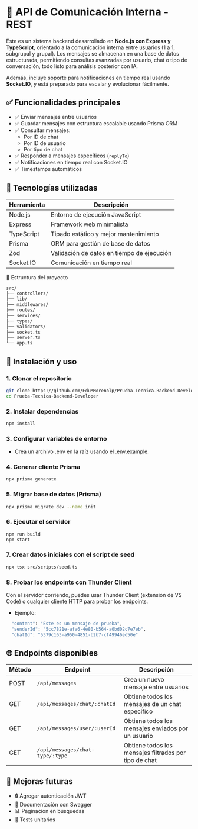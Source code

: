 # 🚀 API de Comunicación Interna - REST

Este es un sistema backend desarrollado en **Node.js con Express y TypeScript**, orientado a la comunicación interna entre usuarios (1 a 1, subgrupal y grupal). Los mensajes se almacenan en una base de datos estructurada, permitiendo consultas avanzadas por usuario, chat o tipo de conversación, todo listo para análisis posterior con IA.

Además, incluye soporte para notificaciones en tiempo real usando **Socket.IO**, y está preparado para escalar y evolucionar fácilmente.

## ✅ Funcionalidades principales

- ✅ Enviar mensajes entre usuarios
- ✅ Guardar mensajes con estructura escalable usando Prisma ORM
- ✅ Consultar mensajes:
  - Por ID de chat
  - Por ID de usuario
  - Por tipo de chat
- ✅ Responder a mensajes específicos (`replyTo`)
- ✅ Notificaciones en tiempo real con Socket.IO
- ✅ Timestamps automáticos

## 🧱 Tecnologías utilizadas

| Herramienta | Descripción                                |
| ----------- | ------------------------------------------ |
| Node.js     | Entorno de ejecución JavaScript            |
| Express     | Framework web minimalista                  |
| TypeScript  | Tipado estático y mejor mantenimiento      |
| Prisma      | ORM para gestión de base de datos          |
| Zod         | Validación de datos en tiempo de ejecución |
| Socket.IO   | Comunicación en tiempo real                |

🧱 Estructura del proyecto

```bash
src/
├── controllers/
├── lib/
├── middlewares/
├── routes/
├── services/
├── types/
├── validators/
├── socket.ts
├── server.ts
└── app.ts
```

## 🚀 Instalación y uso

### 1. Clonar el repositorio

```bash
git clone https://github.com/EduMMorenolp/Prueba-Tecnica-Backend-Developer.git
cd Prueba-Tecnica-Backend-Developer
```

### 2. Instalar dependencias

```bash
npm install
```

### 3. Configurar variables de entorno

- Crea un archivo .env en la raíz usando el .env.example.

### 4. Generar cliente Prisma

```bash
npx prisma generate
```

### 5. Migrar base de datos (Prisma)

```bash
npx prisma migrate dev --name init
```

### 6. Ejecutar el servidor

```bash
npm run build
npm start
```

### 7. Crear datos iniciales con el script de seed

```bash
npx tsx src/scripts/seed.ts
```

### 8. Probar los endpoints con Thunder Client

Con el servidor corriendo, puedes usar Thunder Client (extensión de VS Code) o cualquier cliente HTTP para probar los endpoints.

- Ejemplo:
```bash
  "content": "Este es un mensaje de prueba",
  "senderId": "5cc7821e-afa6-4e80-b564-a0bd02c7e7eb",
  "chatId": "5379c163-a950-4851-b2b7-cf49946ed50e"
```

## 🌐 Endpoints disponibles

| Método | Endpoint                        | Descripción                                           |
| ------ | ------------------------------- | ----------------------------------------------------- |
| POST   | `/api/messages`                 | Crea un nuevo mensaje entre usuarios                  |
| GET    | `/api/messages/chat/:chatId`    | Obtiene todos los mensajes de un chat específico      |
| GET    | `/api/messages/user/:userId`    | Obtiene todos los mensajes enviados por un usuario    |
| GET    | `/api/messages/chat-type/:type` | Obtiene todos los mensajes filtrados por tipo de chat |

## 📝 Mejoras futuras

- 🔒 Agregar autenticación JWT
- 📑 Documentación con Swagger
- 📊 Paginación en búsquedas
- 🧽 Tests unitarios
